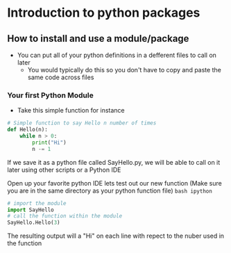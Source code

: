 # Introduction to python packages

## How to install and use a module/package
* You can put all of your python definitions in a defferent files to call on later
    * You would typically do this so you don't have to copy and paste the same code across files

### Your first Python Module
* Take this simple function for instance
```python
# Simple function to say Hello n number of times
def Hello(n):
    while n > 0:
        print("Hi")
        n -= 1
```
If we save it as a python file called SayHello.py, we will be able to call on it later using other scripts or a Python IDE

Open up your favorite python IDE lets test out our new function (Make sure you are in the same directory as your python function file)
```bash ipython```
```python
# import the module
import SayHello
# call the function within the module
SayHello.Hello(3)
```
The resulting output will a "Hi" on each line with repect to the nuber used in the function